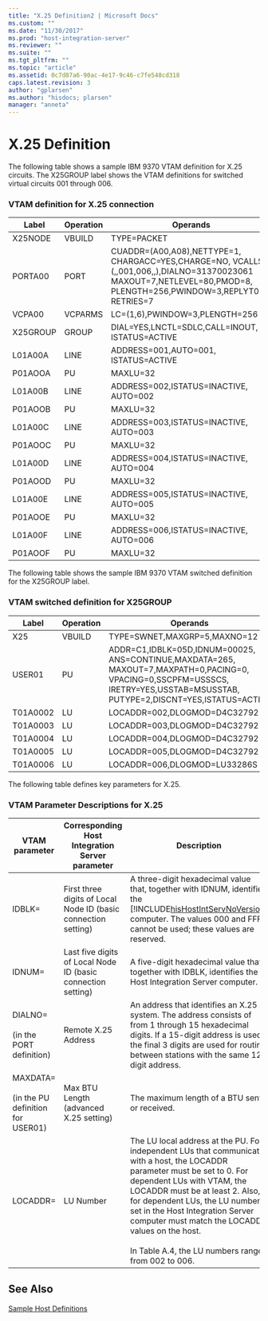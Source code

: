 ```yaml
---
title: "X.25 Definition2 | Microsoft Docs"
ms.custom: ""
ms.date: "11/30/2017"
ms.prod: "host-integration-server"
ms.reviewer: ""
ms.suite: ""
ms.tgt_pltfrm: ""
ms.topic: "article"
ms.assetid: 0c7d87a6-90ac-4e17-9c46-c7fe548cd318
caps.latest.revision: 3
author: "gplarsen"
ms.author: "hisdocs; plarsen"
manager: "anneta"
---
```

# X.25 Definition
The following table shows a sample IBM 9370 VTAM definition for X.25 circuits. The X25GROUP label shows the VTAM definitions for switched virtual circuits 001 through 006.  
  
### VTAM definition for X.25 connection  
  
|Label|Operation|Operands|  
|-----------|---------------|--------------|  
|X25NODE|VBUILD|TYPE=PACKET|  
|PORTA00|PORT|CUADDR=(A00,A08),NETTYPE=1, CHARGACC=YES,CHARGE=NO, VCALLS=(,,001,006,,),DIALNO=31370023061 MAXOUT=7,NETLEVEL=80,PMOD=8, PLENGTH=256,PWINDOW=3,REPLYT0=3, RETRIES=7|  
|VCPA00|VCPARMS|LC=(1,6),PWINDOW=3,PLENGTH=256|  
|X25GROUP|GROUP|DIAL=YES,LNCTL=SDLC,CALL=INOUT, ISTATUS=ACTIVE|  
|L01A00A|LINE|ADDRESS=001,AUTO=001, ISTATUS=ACTIVE|  
|P01AOOA|PU|MAXLU=32|  
|L01A00B|LINE|ADDRESS=002,ISTATUS=INACTIVE, AUTO=002|  
|P01AOOB|PU|MAXLU=32|  
|L01A00C|LINE|ADDRESS=003,ISTATUS=INACTIVE, AUTO=003|  
|P01AOOC|PU|MAXLU=32|  
|L01A00D|LINE|ADDRESS=004,ISTATUS=INACTIVE, AUTO=004|  
|P01AOOD|PU|MAXLU=32|  
|L01A00E|LINE|ADDRESS=005,ISTATUS=INACTIVE, AUTO=005|  
|P01AOOE|PU|MAXLU=32|  
|L01A00F|LINE|ADDRESS=006,ISTATUS=INACTIVE, AUTO=006|  
|P01AOOF|PU|MAXLU=32|  
  
 The following table shows the sample IBM 9370 VTAM switched definition for the X25GROUP label.  
  
### VTAM switched definition for X25GROUP  
  
|Label|Operation|Operands|  
|-----------|---------------|--------------|  
|X25|VBUILD|TYPE=SWNET,MAXGRP=5,MAXNO=12|  
|USER01|PU|ADDR=C1,IDBLK=05D,IDNUM=00025, ANS=CONTINUE,MAXDATA=265, MAXOUT=7,MAXPATH=0,PACING=0, VPACING=0,SSCPFM=USSSCS, IRETRY=YES,USSTAB=MSUSSTAB, PUTYPE=2,DISCNT=YES,ISTATUS=ACTIVE|  
|T01A0002|LU|LOCADDR=002,DLOGMOD=D4C32792|  
|T01A0003|LU|LOCADDR=003,DLOGMOD=D4C32792|  
|T01A0004|LU|LOCADDR=004,DLOGMOD=D4C32792|  
|T01A0005|LU|LOCADDR=005,DLOGMOD=D4C32792|  
|T01A0006|LU|LOCADDR=006,DLOGMOD=LU33286S|  
  
 The following table defines key parameters for X.25.  
  
### VTAM Parameter Descriptions for X.25  
  
|VTAM parameter|Corresponding Host Integration Server parameter|Description|  
|--------------------|-----------------------------------------------------|-----------------|  
|IDBLK=|First three digits of Local Node ID (basic connection setting)|A three-digit hexadecimal value that, together with IDNUM, identifies the [!INCLUDE[hisHostIntServNoVersion](../includes/hishostintservnoversion-md.md)] computer. The values 000 and FFF cannot be used; these values are reserved.|  
|IDNUM=|Last five digits of Local Node ID (basic connection setting)|A five-digit hexadecimal value that, together with IDBLK, identifies the Host Integration Server computer.|  
|DIALNO=<br /><br /> (in the PORT definition)|Remote X.25 Address|An address that identifies an X.25 system. The address consists of from 1 through 15 hexadecimal digits. If a 15-digit address is used, the final 3 digits are used for routing between stations with the same 12-digit address.|  
|MAXDATA=<br /><br /> (in the PU definition for USER01)|Max BTU Length (advanced X.25 setting)|The maximum length of a BTU sent or received.|  
|LOCADDR=|LU Number|The LU local address at the PU. For independent LUs that communicate with a host, the LOCADDR parameter must be set to 0. For dependent LUs with VTAM, the LOCADDR must be at least 2. Also, for dependent LUs, the LU numbers set in the Host Integration Server computer must match the LOCADDR values on the host.<br /><br /> In Table A.4, the LU numbers range from 002 to 006.|  
  
## See Also  
 [Sample Host Definitions](../core/sample-host-definitions2.md)